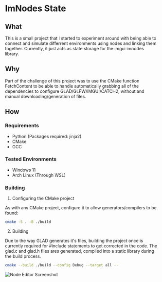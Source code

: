 # ImNodes State

## What

This is a small project that I started to experiment around with being able to connect and simulate differrent environments using nodes and linking them together.
Currently, it just acts as state storage for the imgui imnodes library.

## Why

Part of the challenge of this project was to use the CMake function FetchContent to be able to handle automatically grabbing all of the dependencies to configure GLAD/GLFW/IMGUI/CATCH2, without and manual downloading/generation of files.

## How

### Requirements
- Python (Packages required: jinja2)
- CMake
- GCC

### Tested Environments
- Windows 11
- Arch Linux (Through WSL)

### Building

1. Configuring the CMake project

As with any CMake project, configure it to allow generators/compilers to be found:

```bash
cmake -S . -B ./build
```

2. Building

Due to the way GLAD generates it's files, building the project once is currently required for #include statements to get corrected in the code. The glad.c and glad.h files ares generated, compiled into a static library during the build process.

```bash
cmake --build ./build --config Debug --target all --
```

![Node Editor Screenshot](https://i.imgur.com/ea6joWf.png)
